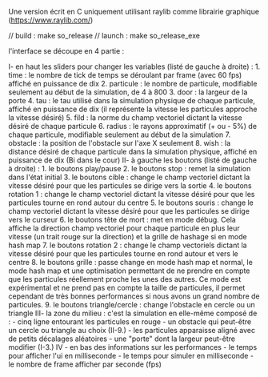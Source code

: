 Une version écrit en C uniquement utilisant raylib comme librairie graphique (https://www.raylib.com/)

// build :
make so_release
// launch :
make so_release_exe

l'interface se découpe en 4 partie :
 
 I-  en haut les sliders pour changer les variables (listé de gauche à droite) :
     1. time : le nombre de tick de temps se déroulant par frame (avec 60 fps) affiché en puissance de dix
     2. particule : le nombre de particule, modifiable seulement au début de la simulation, de 4 à 800
     3. door : la largeur de la porte
     4. tau : le tau utilisé dans la simulation physique de chaque particule, affiché en puissance de dix (il représente la vitesse les particules approche la vitesse désiré)
     5. fild : la norme du champ vectoriel dictant la vitesse désiré de chaque particule
     6. radius : le rayons approximatif (+ ou - 5%) de chaque particule, modifiable seulement au début de la simulation 
     7. obstacle : la position de l'obstacle sur l'axe X seulement
     8. wish : la distance désiré de chaque particule dans la simulation physique, affiché en puissance de dix (Bi dans le cour)
II-  à gauche les boutons (listé de gauche à droite) : 
     1. le boutons play/pause
     2. le boutons stop : remet la simulation dans l'état initial
     3. le boutons cible : change le champ vectoriel dictant la vitesse désiré pour que les particules se dirige vers la sortie
     4. le boutons rotation 1 : change le champ vectoriel dictant la vitesse désiré pour que les particules tourne en rond autour du centre 
     5. le boutons souris : change le champ vectoriel dictant la vitesse désiré pour que les particules se dirige vers le curseur
     6. le boutons tête de mort : met en mode débug. Cela affiche la direction champ vectoriel pour chaque particule en plus leur vitesse (un trait rouge sur la direction) et la grille de hashage si en mode hash map
     7. le boutons rotation 2 : change le champ vectoriels dictant la vitesse désiré pour que les particules tourne en rond autour et vers le centre
     8. le boutons grille : passe change en mode hash map et normal, le mode hash map et une optimisation permettant de ne prendre en compte que les particules réellement proche les unes des autres. Ce mode est expérimental et ne prend pas en compte la taille de particules, il permet cependant de très bonnes performances si nous avons un grand nombre de particules.
     9. le boutons triangle/cercle : change l'obstacle en cercle ou un triangle
III- la zone du milieu :
    c'est la simulation en elle-même composé de :
     - cinq ligne entourant les particules en rouge
     - un obstacle qui peut-être un cercle ou triangle au choix (II-9.)
     - les particules apparaisse aligné avec de petits décalages aléatoires 
     - une "porte" dont la largeur peut-être modifier (I-3.)
IV - en bas des informations sur les performances 
     - le temps pour afficher l'ui en milliseconde
     - le temps pour simuler en milliseconde
     - le nombre de frame afficher par seconde (fps)
